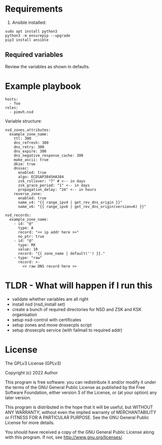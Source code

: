 # Requirements

1. Ansible installed:

```
sudo apt install python3
python3 -m ensurepip --upgrade
pip3 install ansible
```

## Required variables

Review the variables as shown in defaults.

# Example playbook

```
hosts:
  - foo
roles:
  - pimvh.nsd

```

Variable structure:

```
nsd_zones_attributes:
  example_zone_name:
    ttl: 300
    dns_refresh: 300
    dns_retry: 300
    dns_expire: 300
    dns_negative_response_cache: 300
    make_ascii: true
    dkim: true
    dnssec:
      enabled: true
      algo: ECDSAP384SHA384
      zsk_rollover: "7" # <-- in days
      zsk_grace_period: "1" <-- in days
      propagation_delay: "24" <-- in hours
    reverse_zone:
      enabled: true
      name_v4: "{{ range_ipv4 | get_rev_dns_origin }}"
      name_v6: "{{ range_ipv6 | get_rev_dns_origin(version=6) }}"

nsd_records:
  example_zone_name:
    - id: "@"
      type: A
      record: "<< ip addr here >>"
      no_ptr: true
    - id: "@"
      type: MX
      value: 10
      record: "{{ zone_name | default('') }}."
    - type: "raw"
      record: >-
        << raw DNS record here >>
```

# TLDR - What will happen if I run this

- validate whether variables are all right
- install nsd (nsd_install set)
- create a bunch of required directories for NSD and ZSK and KSK organisation
- setup nsd-control with certificates
- setup zones and move dnssecpls script
- setup dnssecpls service (with failmail to required addr)

# License

The GPLv3 License (GPLv3)

Copyright (c) 2022 Author

This program is free software: you can redistribute it and/or modify
it under the terms of the GNU General Public License as published by
the Free Software Foundation, either version 3 of the License, or
(at your option) any later version.

This program is distributed in the hope that it will be useful,
but WITHOUT ANY WARRANTY; without even the implied warranty of
MERCHANTABILITY or FITNESS FOR A PARTICULAR PURPOSE. See the
GNU General Public License for more details.

You should have received a copy of the GNU General Public License
along with this program. If not, see <http://www.gnu.org/licenses/>.
